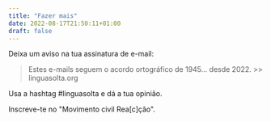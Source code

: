 ```yaml
---
title: "Fazer mais"
date: 2022-08-17T21:50:11+01:00
draft: false
---
```


Deixa um aviso na tua assinatura de e-mail:

>Estes e-mails seguem o acordo ortográfico de 1945... desde 2022. >> linguasolta.org

Usa a hashtag #linguasolta e dá a tua opinião.

Inscreve-te no "Movimento civil Rea[c]ção".